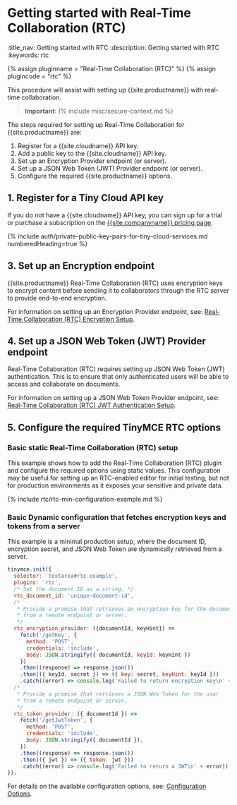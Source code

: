 # Getting started with Real-Time Collaboration (RTC)
:title_nav: Getting started with RTC
:description: Getting started with RTC
:keywords: rtc

{% assign pluginname = "Real-Time Collaboration (RTC)" %}
{% assign plugincode = "rtc" %}

This procedure will assist with setting up {{site.productname}} with real-time collaboration.

> **Important**: {% include misc/secure-context.md %}

The steps required for setting up Real-Time Collaboration for {{site.productname}} are:

1. Register for a {{site.cloudname}} API key.
1. Add a public key to the {{site.cloudname}} API key.
1. Set up an Encryption Provider endpoint (or server).
1. Set up a JSON Web Token (JWT) Provider endpoint (or server).
1. Configure the required {{site.productname}} options.

## 1. Register for a Tiny Cloud API key

If you do not have a {{site.cloudname}} API key, you can sign up for a trial or purchase a subscription on the [{{site.companyname}} pricing page]({{site.pricingpage}}/).

{% include auth/private-public-key-pairs-for-tiny-cloud-services.md numberedHeading=true %}

## 3. Set up an Encryption endpoint

{{site.productname}} Real-Time Collaboration (RTC) uses encryption keys to encrypt content before sending it to collaborators through the RTC server to provide end-to-end encryption.

For information on setting up an Encryption Provider endpoint, see: [Real-Time Collaboration (RTC) Encryption Setup]({{site.baseurl}}/plugins-ref/premium/rtc/encryption/).

## 4. Set up a JSON Web Token (JWT) Provider endpoint

Real-Time Collaboration (RTC) requires setting up JSON Web Token (JWT) authentication. This is to ensure that only authenticated users will be able to access and collaborate on documents.

For information on setting up a JSON Web Token Provider endpoint, see: [Real-Time Collaboration (RTC) JWT Authentication Setup]({{site.baseurl}}/plugins-ref/premium/rtc/jwt-authentication/).

## 5. Configure the required TinyMCE RTC options

### Basic static Real-Time Collaboration (RTC) setup

This example shows how to add the Real-Time Collaboration (RTC) plugin and configure the required options using static values. This configuration may be useful for setting up an RTC-enabled editor for initial testing, but not for production environments as it exposes your sensitive and private data.

{% include rtc/rtc-min-configuration-example.md %}

### Basic Dynamic configuration that fetches encryption keys and tokens from a server

This example is a minimal production setup, where the document ID, encryption secret, and JSON Web Token are dynamically retrieved from a server.

```js
tinymce.init({
  selector: 'textarea#rtc-example',
  plugins: 'rtc',
  /* Set the document ID as a string. */
  rtc_document_id: 'unique-document-id',
  /*
   * Provide a promise that retrieves an encryption key for the document
   * from a remote endpoint or server.
   */
  rtc_encryption_provider: ({documentId, keyHint}) =>
    fetch('/getKey', {
      method: 'POST',
      credentials: 'include',
      body: JSON.stringify({ documentId, keyId: keyHint })
    })
    .then((response) => response.json())
    .then(({ keyId, secret }) => ({ key: secret, keyHint: keyId }))
    .catch((error) => console.log('Failed to return encryption key\n' + error)),
  /*
   * Provide a promise that retrieves a JSON Web Token for the user
   * from a remote endpoint or server.
   */
  rtc_token_provider: ({ documentId }) =>
    fetch('/getJwtToken', {
      method: 'POST',
      credentials: 'include',
      body: JSON.stringify({ documentId }),
    })
    .then((response) => response.json())
    .then(({ jwt }) => ({ token: jwt }))
    .catch((error) => console.log('Failed to return a JWT\n' + error))
});
```

For details on the available configuration options, see: [Configuration Options]({{site.baseurl}}/plugins-ref/premium/rtc/configuration/).
